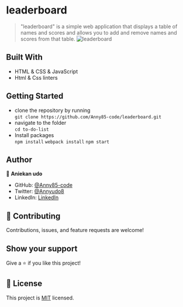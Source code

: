 # leaderboard

> "leaderboard" is a simple web application that displays a table of names and scores and allows you to add and remove names and scores from that table.
> ![leaderboard](https://user-images.githubusercontent.com/87186552/151043785-59ac7cb6-5545-4120-9b6f-1183399d1a50.png)

## Built With

- HTML & CSS & JavaScript
- Html & Css linters

## Getting Started

- clone the repository by running\
   `git clone https://github.com/Anny85-code/leaderboard.git`
- navigate to the folder\
   `cd to-do-list`
- Install packages\
   `npm install`
  `webpack install`
  `npm start`

## Author

👤 **Aniekan udo**

- GitHub: [@Anny85-code](https://github.com/Anny85-code)
- Twitter: [@Annyudo8](https://twitter.com/Anny_udo8)
- LinkedIn: [LinkedIn](https://www.linkedin.com/in/aniekan-udo-665b65213/)

## :handshake: Contributing

Contributions, issues, and feature requests are welcome!

## Show your support

Give a :star:️ if you like this project!

## :memo: License

This project is [MIT](./MIT.md) licensed.
